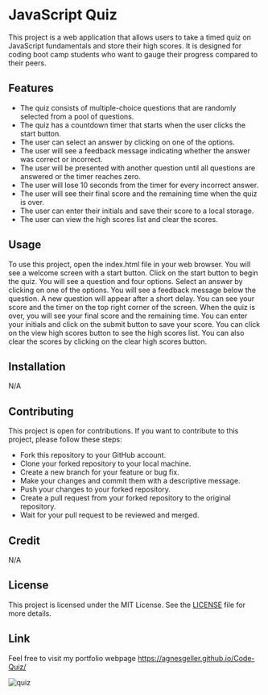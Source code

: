 # JavaScript Quiz

This project is a web application that allows users to take a timed quiz on JavaScript fundamentals and store their high scores. It is designed for coding boot camp students who want to gauge their progress compared to their peers.

## Features

- The quiz consists of multiple-choice questions that are randomly selected from a pool of questions.
- The quiz has a countdown timer that starts when the user clicks the start button.
- The user can select an answer by clicking on one of the options.
- The user will see a feedback message indicating whether the answer was correct or incorrect.
- The user will be presented with another question until all questions are answered or the timer reaches zero.
- The user will lose 10 seconds from the timer for every incorrect answer.
- The user will see their final score and the remaining time when the quiz is over.
- The user can enter their initials and save their score to a local storage.
- The user can view the high scores list and clear the scores.


## Usage

To use this project, open the index.html file in your web browser. You will see a welcome screen with a start button. Click on the start button to begin the quiz. You will see a question and four options. Select an answer by clicking on one of the options. You will see a feedback message below the question. A new question will appear after a short delay. You can see your score and the timer on the top right corner of the screen. When the quiz is over, you will see your final score and the remaining time. You can enter your initials and click on the submit button to save your score. You can click on the view high scores button to see the high scores list. You can also clear the scores by clicking on the clear high scores button.

## Installation

N/A

## Contributing

This project is open for contributions. If you want to contribute to this project, please follow these steps:

- Fork this repository to your GitHub account.
- Clone your forked repository to your local machine.
- Create a new branch for your feature or bug fix.
- Make your changes and commit them with a descriptive message.
- Push your changes to your forked repository.
- Create a pull request from your forked repository to the original repository.
- Wait for your pull request to be reviewed and merged.

## Credit

N/A

## License

This project is licensed under the MIT License. See the [LICENSE](LICENSE) file for more details.

## Link

Feel free to visit my portfolio webpage https://agnesgeller.github.io/Code-Quiz/


![quiz](https://github.com/AgnesGeller/Code-Quiz/assets/147996856/37add95f-d702-4ee1-9db9-43391fc1be7e)